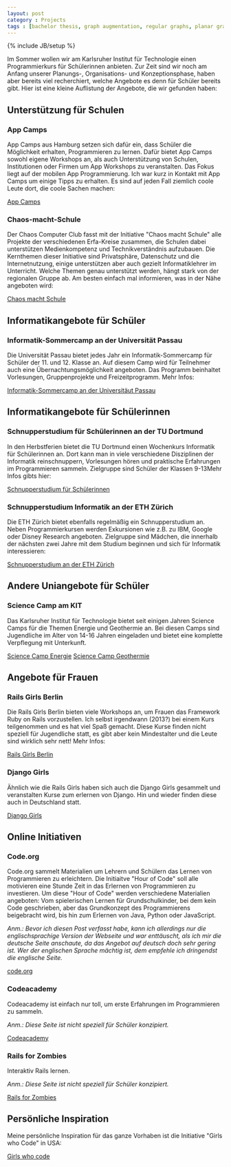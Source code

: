 ```yaml
---
layout: post
category : Projects
tags : [bachelor thesis, graph augmentation, regular graphs, planar graphs]
---
```

{% include JB/setup %}


Im Sommer wollen wir am Karlsruher Institut für Technologie einen Programmierkurs für Schülerinnen anbieten. Zur Zeit sind wir noch am Anfang unserer Planungs-, Organisations- und Konzeptionsphase, haben aber bereits viel recherchiert, welche Angebote es denn für Schüler bereits gibt. Hier ist eine kleine Auflistung der Angebote, die wir gefunden haben:

## Unterstützung für Schulen

### App Camps
App Camps aus Hamburg setzen sich dafür ein, dass Schüler die Möglichkeit erhalten, Programmieren zu lernen. Dafür bietet App Camps sowohl eigene Workshops an, als auch Unterstützung von Schulen, Institutionen oder Firmen um App Workshops zu veranstalten. Das Fokus liegt auf der mobilen App Programmierung. Ich war kurz in Kontakt mit App Camps um einige Tipps zu erhalten. Es sind auf jeden Fall ziemlich coole Leute dort, die coole Sachen machen:

[App Camps](http://www.appcamps.de/)

### Chaos-macht-Schule

Der Chaos Computer Club fasst mit der Initiative "Chaos macht Schule" alle Projekte der verschiedenen Erfa-Kreise zusammen, die Schulen dabei unterstützen Medienkompetenz und Technikverständnis aufzubauen. Die Kernthemen dieser Initiative sind Privatsphäre, Datenschutz und die Internetnutzung, einige unterstützen aber auch gezielt Informatiklehrer im Unterricht. Welche Themen genau unterstützt werden, hängt stark von der regionalen Gruppe ab. Am besten einfach mal informieren, was in der Nähe angeboten wird:

[Chaos macht Schule](http://ccc.de/schule)

## Informatikangebote für Schüler

### Informatik-Sommercamp an der Universität Passau
Die Universität Passau bietet jedes Jahr ein Informatik-Sommercamp für Schüler der 11. und 12. Klasse an. Auf diesem Camp wird für Teilnehmer auch eine Übernachtungsmöglichkeit angeboten. Das Programm beinhaltet Vorlesungen, Gruppenprojekte und Freizeitprogramm. Mehr Infos:

[Informatik-Sommercamp an der Universitäut Passau](http://sommercamp.fim.uni-passau.de/index.php)

## Informatikangebote für Schülerinnen

### Schnupperstudium für Schülerinnen an der TU Dortmund
In den Herbstferien bietet die TU Dortmund einen Wochenkurs Informatik für Schülerinnen an. Dort kann man in viele verschiedene Disziplinen der Informatik reinschnuppern, Vorlesungen hören und praktische Erfahrungen im Programmieren sammeln. Zielgruppe sind Schüler der Klassen 9-13Mehr Infos gibts hier:

[Schnupperstudium für Schülerinnen](http://www.cs.tu-dortmund.de/nps/de/Studieninteressierte/Schnupperuni_Informatik/index.html)

### Schnupperstudium Informatik an der ETH Zürich
Die ETH Zürich bietet ebenfalls regelmäßig ein Schnupperstudium an. Neben Programmierkursen werden Exkursionen wie z.B. zu IBM, Google oder Disney Research angeboten. Zielgruppe sind Mädchen, die innerhalb der nächsten zwei Jahre mit dem Studium beginnen und sich für Informatik interessieren:

[Schnupperstudium an der ETH Zürich](http://www.frauen.inf.ethz.ch/schulis/sstud)

## Andere Uniangebote für Schüler

### Science Camp am KIT
Das Karlsruher Institut für Technologie bietet seit einigen Jahren Science Camps für die Themen Energie und Geothermie an. Bei diesen Camps sind Jugendliche im Alter von 14-16 Jahren eingeladen und bietet eine komplette Verpflegung mit Unterkunft.

[Science Camp Energie](http://www.fsz.kit.edu/science-camp-energie.php)
[Science Camp Geothermie](http://www.fsz.kit.edu/science-camp-geothermie.php)

## Angebote für Frauen

### Rails Girls Berlin
Die Rails Girls Berlin bieten viele Workshops an, um Frauen das Framework Ruby on Rails vorzustellen. Ich selbst irgendwann (2013?) bei einem Kurs teilgenommen und es hat viel Spaß gemacht. Diese Kurse finden nicht speziell für Jugendliche statt, es gibt aber kein Mindestalter und die Leute sind wirklich sehr nett! Mehr Infos:

[Rails Girls Berlin](http://railsgirlsberlin.de/)

### Django Girls
Ähnlich wie die Rails Girls haben sich auch die Django Girls gesammelt und veranstalten Kurse zum erlernen von Django. Hin und wieder finden diese auch in Deutschland statt.

[Django Girls](http://djangogirls.org/)

## Online Initiativen

### Code.org
Code.org sammelt Materialien um Lehrern und Schülern das Lernen von Programmieren zu erleichtern. Die Initiaitve "Hour of Code" soll alle motivieren eine Stunde Zeit in das Erlernen von Programmieren zu investieren. Um diese "Hour of Code" werden verschiedene Materialien angeboten: Vom spielerischen Lernen für Grundschulkinder, bei dem kein Code geschrieben, aber das Grundkonzept des Programmierens beigebracht wird, bis hin zum Erlernen von Java, Python oder JavaScript. 

_Anm.: Bevor ich diesen Post verfasst habe, kann ich allerdings nur die englischsprachige Version der Webseite und war enttäuscht, als ich mir die deutsche Seite anschaute, da das Angebot auf deutsch doch sehr gering ist. Wer der englischen Sprache mächtig ist, dem empfehle ich dringendst die englische Seite._

[code.org](http://code.org/)

### Codeacademy
Codeacademy ist einfach nur toll, um erste Erfahrungen im Programmieren zu sammeln.

_Anm.: Diese Seite ist nicht speziell für Schüler konzipiert._

[Codeacademy](http://www.codecademy.com/)

### Rails for Zombies
Interaktiv Rails lernen.

_Anm.: Diese Seite ist nicht speziell für Schüler konzipiert._

[Rails for Zombies](http://railsforzombies.org/)

## Persönliche Inspiration

Meine persönliche Inspiration für das ganze Vorhaben ist die Initiative "Girls who Code" in USA:

[Girls who code](http://girlswhocode.com/)

